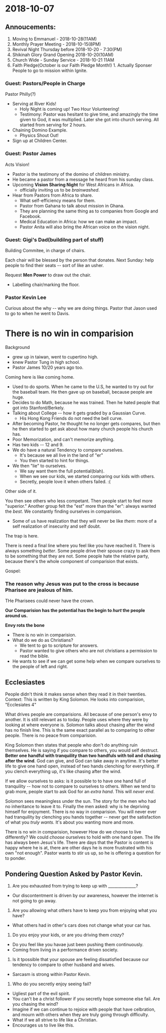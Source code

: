 # 2018-10-07

## Annoucements:

1. Moving to Emmanuel - 2018-10-28(11AM)
1. Monthly Prayer Meeting - 2018-10-15(8PM)
1. Revival Night  Thursday before 2018-10-20 - 7:30(PM)
1. Shikinah Glory Grand Opening 2018-10-20(10AM)
1. Church Wide - Sunday Service - 2018-10-21 11AM
  1. Faith Pledge(October is our Faith Pledge Month!)
    1. Actually Sponser People to go to mission within Ignite.

### Guest: Pastors/People in Charge

Pastor Philly(?)
- Serving at River Kids!
  - Holy Night is coming up! Two Hour Volunteering!
  - Testimony: Pastor was hesitant to give time, and amazingly the time given to God,
    it was multiplied. Later she got into church serving. All started from serving for
    2 hours.
- Chaining Domino Example.
  - Physics Shout Out!
- Sign up at Children Center.

### Guest: Pastor James
Acts Vision!
- Pastor is the testimony of the domino of children ministry.
- He became a pastor from a message he heard from his sunday class.
- Upcoming **Vision Sharing Night** for West Africans in Africa.
  - officially inviting us to be *brainwashed*.
- Hear from Pastors from Africa to share.
  - What self-efficiency means for them.
  - Pastor from Gahana to talk about mission in Ghana.
  - They are planning the same thing as to companies from Google and Facebook.
  - Medical Education in Africa: how we can make an impact.
  - Pastor Anita will also bring the African voice on the vision night.

### Guest: Gigi's Dad(buildilng part of stuff)
Building Commitee, in charge of chairs.

Each chair will be blessed by the person that donates.
Next Sunday: help people to find their seats -- sort of like an usher.

Request **Men Power** to draw out the chair.
- Labelling chair/marking the floor.
  
### Pastor Kevin Lee

Curious about the why -- why we are doing things.
Pastor that Jason used to go to when he went to Davis.

# There is no win in comparision

Background
- grew up in taiwan, went to cupertino high.
- knew Pastor Tung in high school.
- Pastor James 10/20 years ago too.

Coming here is like coming home.

- Used to do sports. When he came to the U.S, he wanted to try out for the baseball team. He then
  gave up on baseball, because people are huge.
- Decides to do Math, because he was trained. Then he hated people that got into Stanford/Berkely.
- Talking about College -- how it gets graded by a Gaussian Curve.
  - His Hong Kong Friends do not need the bell curve.
- After becoming Pastor, he thought he no longer gets compares, but then he then started to get ask
  about how many church people his church has.
- Poor Memorization, and can't memorize anything.
- Has two kids -- 12 and 9.
- We do have a natural Tendency to compare ourselves.
  - It's because we all live in the land of "er"
  - You then started to hint for things.
- We then "lie" to ourselves.
  - We say want them the full potential(blah).
  - When we see our kids, we started comparing our kids with others.
  - Secretly, people love it when others failed. :(  

Other side of it.

You then see others who less competant. Then people start to feel more "superior."
Another group felt the "est" more than the "er": always wanted the *best*. We constantly
finding ourselves in comparision.

- Some of us have realization that they will never be like *them*: more of a self realization of
  insecurity and self doubt.
  
The trap is here.

There is need a final line where you feel like you have reached it. There is always something
*better*. Some people drive their spouse crazy to ask them to be something that they are not.
Some people hate the relative party, because there's the whole component of comparision that
exists.

Gospel:

### The reason why Jesus was put to the cross is because Pharisee are jealous of him.

THe Pharisees could never have the crown.

**Our Comparision has the potential has the begin to *hurt* the people around us.**

**Envy rots the bone**
- There is no win in comparision.
- What do we do as Christians?
  - We tent to go to scripture for answers.
  - Pastor wanted to give others who are not christians a permission to read the bible.
- He wants to see if we can get some help when we compare ourselves to the people of left and right.

## Ecclesiastes

People didn't think it makes sense when they read it in their twenties. 
Context:
   This is written by King Solomon. He looks into comparision, "Ecclesiates 4"
 
What drives people are comparisions. All because of one person's envy to another. It is still relevant
as to today. People uses where they were by looking at where everyone is. Solomon talks about chasing
after the wind has no finish line. This is the same exact parallel as to comparing to other people. There is
no peace from comparision.

King Solomon then states that people who don't do anything ruin themselves. He is saying if you compare to others,
you would self destruct. **Better one handful with tranquility than two handfuls with toil and chasing after the wind**.
God can give, and God can take away in anytime. It's better life to give one hand open, instead of two hands clenching for
everything. If you clench everything up, it's like chasing after the wind.

If we allow ourselves to asks: is it possible to to have one hand full of tranquility -- how not to compare to ourselves
to others. When we tend to grab more, people start to ask God for an *extra hand*. This will *never end*.

Solomon sees meaningless under the sun. The story for the men who had no inheritance to leave it to. Finally the men asked:
why is he depriving himself for enjoyment. There is no way in comparision. You will never ever had tranquility by clenching you
hands together -- never get the satisfaction of what you *truly wants.* It's about you wanting more and more.

There is no win in comparision, however How do we choose to live differently? We could *choose* ourselves to hold with one hand
open. The life has always been Jesus's life. There are days that the Pastor is content is happy where he is at, there are 
other days he is more frustrated with his own "not enough". Pastor wants to stir us up, so he is offering a question for to ponder.

## Pondering Question Asked by Pastor Kevin.

1. Are you exhausted from trying to keep up with ______________?
  - Our discontentment is driven by our awareness, however the internet is not going to go away.
1. Are you allowing what others have to keep you from enjoying what you have?
  - What others had in other's cars does not change what your car has.
1. Do you enjoy your kids, or are you driving them *crazy*?
  - Do you feel like you havae just been pushing them continuously.
  - Coming from living in a performance driven society.
1. Is it tpossible that your spouse are feeling dissatisfied because our tendency to compare to other husband and wives.
  - Sarcasm is strong within Pastor Kevin.
1. Who do you secretly enjoy seeing fail?
  - Ugliest part of the evil spirit.
  - You can't be a christ follower if you secretly hope someone else fail. Are you chasing the wind?
  - Imagine if we can continue to rejoice with people that have celbration, and mourn with others when they are truly going through
    difficulty.
  - What if we all strive to life like a Christian.
  - Encourages us to live like this.